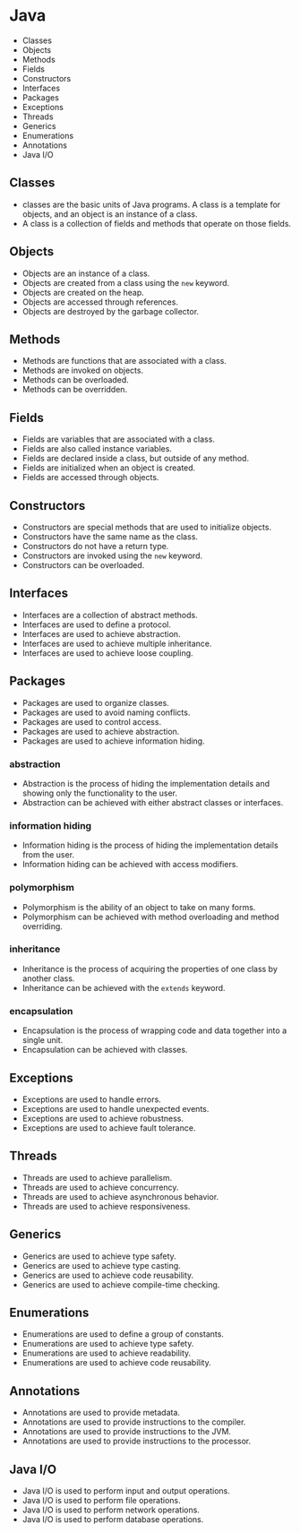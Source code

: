 # Java
- Classes 
- Objects
- Methods
- Fields
- Constructors
- Interfaces
- Packages
- Exceptions
- Threads
- Generics
- Enumerations
- Annotations
- Java I/O

## Classes
- classes are the basic units of Java programs. A class is a template for objects, and an object is an instance of a class.
- A class is a collection of fields and methods that operate on those fields.

## Objects
- Objects are an instance of a class.
- Objects are created from a class using the `new` keyword.
- Objects are created on the heap.
- Objects are accessed through references.
- Objects are destroyed by the garbage collector.

## Methods
- Methods are functions that are associated with a class.
- Methods are invoked on objects.
- Methods can be overloaded.
- Methods can be overridden.

## Fields
- Fields are variables that are associated with a class.
- Fields are also called instance variables.
- Fields are declared inside a class, but outside of any method.
- Fields are initialized when an object is created.
- Fields are accessed through objects.

## Constructors
- Constructors are special methods that are used to initialize objects.
- Constructors have the same name as the class.
- Constructors do not have a return type.
- Constructors are invoked using the `new` keyword.
- Constructors can be overloaded.

## Interfaces
- Interfaces are a collection of abstract methods.
- Interfaces are used to define a protocol.
- Interfaces are used to achieve abstraction.
- Interfaces are used to achieve multiple inheritance.
- Interfaces are used to achieve loose coupling.

## Packages
- Packages are used to organize classes.
- Packages are used to avoid naming conflicts.
- Packages are used to control access.
- Packages are used to achieve abstraction.
- Packages are used to achieve information hiding.

### abstraction
- Abstraction is the process of hiding the implementation details and showing only the functionality to the user.
- Abstraction can be achieved with either abstract classes or interfaces.

### information hiding
- Information hiding is the process of hiding the implementation details from the user.
- Information hiding can be achieved with access modifiers.

### polymorphism
- Polymorphism is the ability of an object to take on many forms.
- Polymorphism can be achieved with method overloading and method overriding.

### inheritance
- Inheritance is the process of acquiring the properties of one class by another class.
- Inheritance can be achieved with the `extends` keyword.

### encapsulation
- Encapsulation is the process of wrapping code and data together into a single unit.
- Encapsulation can be achieved with classes.

## Exceptions
- Exceptions are used to handle errors.
- Exceptions are used to handle unexpected events.
- Exceptions are used to achieve robustness.
- Exceptions are used to achieve fault tolerance.

## Threads
- Threads are used to achieve parallelism.
- Threads are used to achieve concurrency.
- Threads are used to achieve asynchronous behavior.
- Threads are used to achieve responsiveness.

## Generics
- Generics are used to achieve type safety.
- Generics are used to achieve type casting.
- Generics are used to achieve code reusability.
- Generics are used to achieve compile-time checking.

## Enumerations
- Enumerations are used to define a group of constants.
- Enumerations are used to achieve type safety.
- Enumerations are used to achieve readability.
- Enumerations are used to achieve code reusability.

## Annotations
- Annotations are used to provide metadata.
- Annotations are used to provide instructions to the compiler.
- Annotations are used to provide instructions to the JVM.
- Annotations are used to provide instructions to the processor.

## Java I/O
- Java I/O is used to perform input and output operations.
- Java I/O is used to perform file operations.
- Java I/O is used to perform network operations.
- Java I/O is used to perform database operations.

